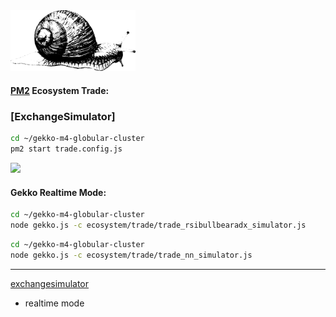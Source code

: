 <img src="https://github.com/universalbit-dev/gekko-m4/blob/master/images/snail.png" width="200" />

#### [PM2](https://pm2.io/docs/runtime/guide/process-management/) Ecosystem Trade: 
### [ExchangeSimulator]
```bash
cd ~/gekko-m4-globular-cluster
pm2 start trade.config.js
```
<img src="https://github.com/universalbit-dev/gekko-m4-globular-cluster/blob/master/docs/mode/trade/images/exchange_simulator.png" width="auto" />


#### Gekko Realtime Mode:

```bash
cd ~/gekko-m4-globular-cluster
node gekko.js -c ecosystem/trade/trade_rsibullbearadx_simulator.js 
```

```bash
cd ~/gekko-m4-globular-cluster
node gekko.js -c ecosystem/trade/trade_nn_simulator.js 
```
---

[exchangesimulator](https://github.com/universalbit-dev/gekko-m4/blob/master/ecosystem/trade/trade_rsibullbearadx_simulator.js)
* realtime mode 
